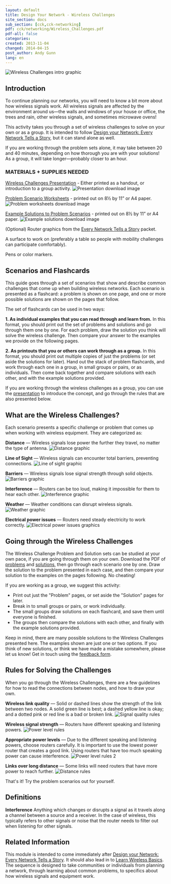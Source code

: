 ```yaml
---
layout: default
title: Design Your Network - Wireless Challenges
site_section: docs
sub_section: [cck,cck-networking]
pdf: cck/networking/Wireless_Challenges.pdf
pdf-all: false
categories: 
created: 2013-11-04
changed: 2014-04-15
post_author: Andy Gunn
lang: en
---
```

![Wireless Challenges intro graphic](/files/styles/large/public/CCK_Wireless_Challenges_intro_graphic.png "Intro graphic")

## Introduction

To continue planning our networks, you will need to know a bit more about how wireless signals work. All wireless signals are affected by the environment around us—the walls and windows of your house or office, the trees and rain, other wireless signals, and sometimes microwave ovens!

This activity takes you through a set of wireless challenges to solve on your own or as a group. It is intended to follow [Design your Network: Every Network Tells a Story](/docs/cck/planning/design-your-network-every-network-tells-story), but it can stand alone as well.

If you are working through the problem sets alone, it may take between 20 and 40 minutes, depending on how thorough you are with your solutions! As a group, it will take longer—probably closer to an hour.

### MATERIALS + SUPPLIES NEEDED

[Wireless Challenges Presentation](/files/cck/networking/Wireless_Challenges_Presentation.pdf "Wireless Challenges Presentation") - Either printed as a handout, or introduction to a group activity.
![Presentation download image](/files/styles/large/public/CCK_Wireless_Challenges_presentation_download.png)

[Problem Scenario Worksheets](/files/cck/networking/Problem_Scenario_Workbook.pdf) - printed out on 8½ by 11” or A4 paper.
![Problem worksheets download image](/files/styles/large/public/CCK_Wireless_Challenges_flashcard_download.png)

[Example Solutions to Problem Scenarios](/files/cck/networking/Example_Solutions_to_Wireless_Challenges_Workbook.pdf) - printed out on 8½ by 11” or A4 paper.
![Example solutions download image](/files/styles/large/public/CCK_Wireless_Challenges_flashcard_download.png)

(Optional) Router graphics from the [Every Network Tells a Story](/docs/cck/planning/design-your-network-every-network-tells-story) packet.

A surface to work on (preferably a table so people with mobility challenges can participate comfortably).

Pens or color markers.


## Scenarios and Flashcards

This guide goes through a set of scenarios that show and describe common challenges that come up when building wireless networks. Each scenario is presented as a flashcard: a problem is shown on one page, and one or more possible solutions are shown on the pages that follow.

The set of flashcards can be used in two ways:

**1. As individual examples that you can read through and learn from.** In this format, you should print out the set of problems and solutions and go through them one by one. For each problem, draw the solution you think will solve the wireless challenge. Then compare your answer to the examples we provide on the following pages.

**2. As printouts that you or others can work through as a group.** In this format, you should print out multiple copies of just the problems (or set aside the solutions for later). Hand out the stack of problem flashcards, and work through each one in a group, in small groups or pairs, or as individuals. Then come back together and compare solutions with each other, and with the example solutions provided.

If you are working through the wireless challenges as a group, you can use the [presentation](/files/cck/networking/3-CCK-Networking-Wireless_Challenges_Presentation.pdf) to introduce the concept, and go through the rules that are also presented below.


## What are the Wireless Challenges?

Each scenario presents a specific challenge or problem that comes up when working with wireless equipment. They are categorized as:

**Distance** — Wireless signals lose power the further they travel, no matter the type of antenna.
![Distance graphic](/files/styles/large/public/CCK_Wireless_Challenges_distance.png)

**Line of Sight** — Wireless signals can encounter total barriers, preventing connections.
![Line of sight graphic](/files/styles/large/public/CCK_Wireless_Challenges_line_of_sight.png)

**Barriers** — Wireless signals lose signal strength through solid objects.
![Barriers graphic](/files/styles/large/public/CCK_Wireless_Challenges_barriers.png)

**Interference** — Routers can be too loud, making it impossible for them to hear each other.
![Interference graphic](/files/styles/large/public/CCK_Wireless_Challenges_wireless_interference.png)

**Weather** — Weather conditions can disrupt wireless signals.
![Weather graphic](/files/styles/large/public/CCK_Wireless_Challenges_weather.png)

**Electrical power issues** — Routers need steady electricity to work correctly.
![Electrical power issues graphics](/files/styles/large/public/CCK_Wireless_Challenges_power_issues.png)


## Going through the Wireless Challenges

The Wireless Challenge Problem and Solution sets can be studied at your own pace, if you are going through them on your own. Download the PDF of [problems](/files/cck/networking/Problem_Scenario_Workbook.pdf) and [solutions](/files/cck/networking/Example_Solutions_to_Wireless_Challenges_Workbook.pdf), then go through each scenario one by one. Draw the solution to the problem presented in each case, and then compare your solution to the examples on the pages following. No cheating!

If you are working as a group, we suggest this activity:
* Print out just the "Problem" pages, or set aside the "Solution" pages for later.
* Break in to small groups or pairs, or work individually.
* The small groups draw solutions on each flashcard, and save them until everyone is finished.
* The groups then compare the solutions with each other, and finally with the example solutions provided.

Keep in mind, there are many possible solutions to the Wireless Challenges presented here. The examples shown are just one or two options. If you think of new solutions, or think we have made a mistake somewhere, please let us know! Get in touch using the [feedback form](/contact).


## Rules for Solving the Challenges

When you go through the Wireless Challenges, there are a few guidelines for how to read the connections between nodes, and how to draw your own.

**Wireless link quality** — Solid or dashed lines show the strength of the link between two nodes. A solid green line is best; a dashed yellow line is okay; and a dotted pink or red line is a bad or broken link.
![Signal quality rules](/files/WirelessChallenges-Rules-signal-quality.png)

**Wireless signal strength** — Routers have different speaking and listening powers.
![Power level rules](/files/styles/large/public/CCK_Wireless_Challenges_power_levels_rules_2.png)

**Appropriate power levels** — Due to the different speaking and listening powers, choose routers carefully. It is important to use the lowest power router that creates a good link. Using routers that have too much speaking power can cause interference.
![Power level rules 2](/files/CCK_Wireless_Challenges_power_levels_rules.png)

**Links over long distance** — Some links will need routers that have more power to reach further.
![Distance rules](/files/CCK_Wireless_Challenges_distance_rules.png)

That's it! Try the problem scenarios out for yourself.


## Definitions

**Interference**
Anything which changes or disrupts a signal as it travels along a channel between a source and a receiver. In the case of wireless, this typically refers to other signals or noise that the router needs to filter out when listening for other signals.</dd>


## Related Information

This module is intended to come immediately after [Design your Network: Every Network Tells a Story](/docs/cck/planning/design-your-network-every-network-tells-story). It should also lead in to [Learn Wireless Basics](/docs/cck/networking/learn-wireless-basics/). The sequence is designed to take communities or individuals from planning a network, through learning about common problems, to specifics about how wireless signals and equipment work.
